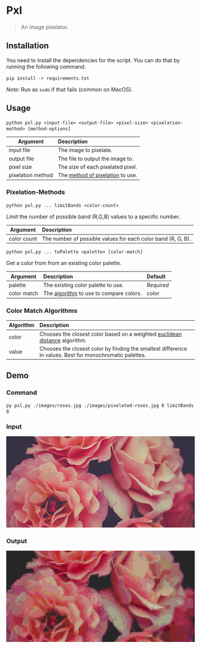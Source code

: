 # Pxl

> An image pixelator.

## Installation

You need to install the dependencies for the script. You can do that by running the following command.

```
pip install -r requirements.txt
```

*Note:* Run as `sudo` if that fails (common on MacOS).

## Usage

```
python pxl.py <input-file> <output-file> <pixel-size> <pixelation-method> [method-options]
```

| Argument | Description |
| ------------- |:-------------|
| input file | The image to pixelate. |
| output file | The file to output the image to. |
| pixel size | The size of each pixelated pixel. |
| pixelation method | The [method of pixelation](#pixelation-methods) to use. |

### Pixelation-Methods

```
python pxl.py ... limitBands <color-count>
```

Limit the number of possible band (R,G,B) values to a specific number.

| Argument | Description |
| ------------- |:-------------|
| color count | The number of possible values for each color band (R, G, B). |

```
python pxl.py ... toPalette <palette> [color-match]
```

Get a color from from an existing color palette.

| Argument | Description | Default |
| ------------- |:-------------|:-------------|
| palette | The existing color palette to use. | *Required* |
| color match | The [algorithm](#color-match-algorithms) to use to compare colors. | color |

### Color Match Algorithms

| Algorithm | Description |
| ------------- |:-------------|
| color | Chooses the closest color based on a weighted [euclidean distance](https://en.wikipedia.org/wiki/Color_difference#Euclidean) algorithm. |
| value | Chooses the closest color by finding the smallest difference in values. Best for monochromatic palettes. |

## Demo

### Command

```
py pxl.py ./images/roses.jpg ./images/pixelated-roses.jpg 8 limitBands 8
```

### Input

![input image](images/roses.jpg)

### Output

![input image](images/roses-pxl.jpg)

